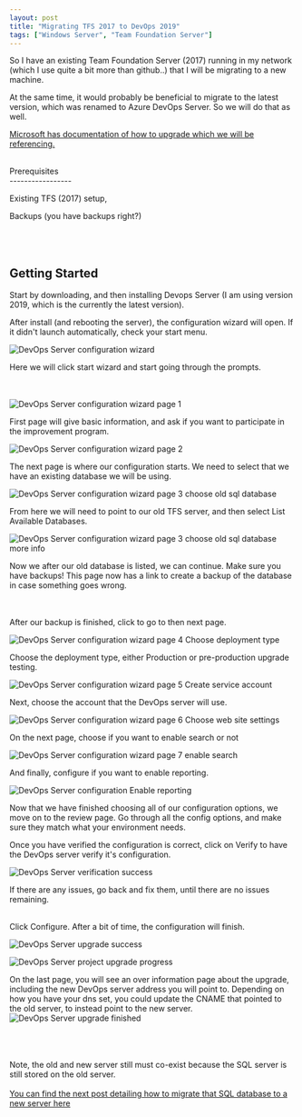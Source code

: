 ```yaml
---
layout: post
title: "Migrating TFS 2017 to DevOps 2019"
tags: ["Windows Server", "Team Foundation Server"]
---
```


So I have an existing Team Foundation Server (2017) running in my network (which I use quite a bit more than github..) that I will be migrating to a new machine.

At the same time, it would probably be beneficial to migrate to the latest version, which was renamed to Azure DevOps Server. So we will do that as well.

[Microsoft has documentation of how to upgrade which we will be referencing.](https://docs.microsoft.com/en-us/azure/devops/server/upgrade/get-started)

<br />
Prerequisites
<br />
-----------------

Existing TFS (2017) setup,

Backups (you have backups right?)


<br /><br />
Getting Started
<br />
--------------------

Start by downloading, and then installing Devops Server (I am using version 2019, which is the currently the latest version).

After install (and rebooting the server), the configuration wizard will open. If it didn't launch automatically, check your start menu.

![DevOps Server configuration wizard](/assets/images/2020-07-14-UpgradingTFS/1.png)

Here we will click start wizard and start going through the prompts.

<br /><br />
![DevOps Server configuration wizard page 1](/assets/images/2020-07-14-UpgradingTFS/2.png)

First page will give basic information, and ask if you want to participate in the improvement program.

![DevOps Server configuration wizard page 2](/assets/images/2020-07-14-UpgradingTFS/3.png)

The next page is where our configuration starts. We need to select that we have an existing database we will be using.

![DevOps Server configuration wizard page 3 choose old sql database](/assets/images/2020-07-14-UpgradingTFS/4.png)

From here we will need to point to our old TFS server, and then select List Available Databases.

![DevOps Server configuration wizard page 3 choose old sql database more info](/assets/images/2020-07-14-UpgradingTFS/5.png)

Now we after our old database is listed, we can continue. Make sure you have backups! This page now has a link to create a backup of the database in case something goes wrong.

<br /><br />
After our backup is finished, click to go to then next page.

![DevOps Server configuration wizard page 4 Choose deployment type](/assets/images/2020-07-14-UpgradingTFS/6.png)

Choose the deployment type, either Production or pre-production upgrade testing.

![DevOps Server configuration wizard page 5 Create service account](/assets/images/2020-07-14-UpgradingTFS/7.png)

Next, choose the account that the DevOps server will use.

![DevOps Server configuration wizard page 6 Choose web site settings](/assets/images/2020-07-14-UpgradingTFS/8.png)

On the next page, choose if you want to enable search or not

![DevOps Server configuration wizard page 7 enable search](/assets/images/2020-07-14-UpgradingTFS/9.png)

And finally, configure if you want to enable reporting.

![DevOps Server configuration Enable reporting](/assets/images/2020-07-14-UpgradingTFS/10.png)

Now that we have finished choosing all of our configuration options, we move on to the review page. Go through all the config options, and make sure they match what your environment needs.

Once you have verified the configuration is correct, click on Verify to have the DevOps server verify it's configuration.

![DevOps Server verification success](/assets/images/2020-07-14-UpgradingTFS/11.png)

If there are any issues, go back and fix them, until there are no issues remaining.

<br />
Click Configure. After a bit of time, the configuration will finish.

![DevOps Server upgrade success](/assets/images/2020-07-14-UpgradingTFS/12.png)

![DevOps Server project upgrade progress](/assets/images/2020-07-14-UpgradingTFS/13.png)

On the last page, you will see an over information page about the upgrade, including the new DevOps server address you will point to. Depending on how you have your dns set, you could update the CNAME that pointed to the old server, to instead point to the new server.
![DevOps Server upgrade finished](/assets/images/2020-07-14-UpgradingTFS/14.png)


<br /><br /><br />
Note, the old and new server still must co-exist because the SQL server is still stored on the old server.
<br /><br />
[You can find the next post detailing how to migrate that SQL database to a new server here](/2020/07/14/MigrateTFSDatabase.html)